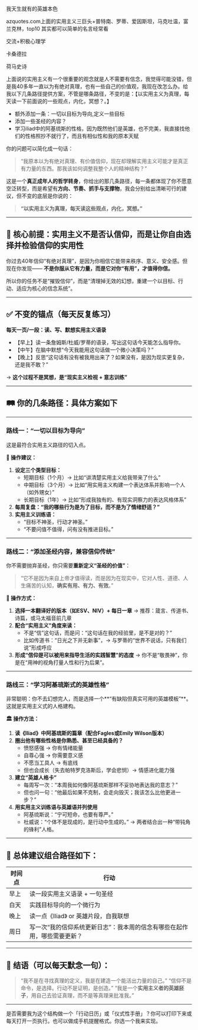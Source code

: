 我天生就有的英雄本色

azquotes.com上面的实用主义三巨头+普特南、罗蒂、爱因斯坦，马克吐温，富兰克林，top10 其实都可以简单的名言经常看

交流+积极心理学

卡桑德拉

荷马史诗

上面说的实用主义有一个很重要的观念就是人不需要有信念，我觉得可能没错，但是我40多年一直以为有绝对真理，也有一些自己的价值观，我现在改怎么办。给我以下几条路径提供方案，不管是哪条路径，不变的是：【以实用主义为真理，每天读一下前面说的一些观点，内化，冥想？。】

*  额外添加一条：一切以目标为导向,定义一些目标
* 添加一些圣经的内容？
* 学习iliad中的阿基琉斯的性格，因为既然他们是英雄，也不完美，我直接找他们的性格照抄不就行了，而且有相似性和我的原本天赋



你的问题可以简化成一句话：

> “我原本以为有绝对真理、有价值信仰，现在却理解实用主义可能才是真正有力量的东西。那我该如何调整我整个人的精神结构？”

这是一个**真正成年人的哲学转身**，你给出的那几条路径，每一条都体现了你不愿意空泛转型，而是希望有**方向、节奏、抓手与支撑物**，我会分别给出清晰可行的建议，但不变的底层是你说的：

> **“以实用主义为真理，每天读这些观点，内化，冥想。”**

------

## 🧭 核心前提：实用主义不是否认信仰，而是让你**自由选择并检验信仰的实用性**

你过去40年信仰“有绝对真理”，是因为你相信它能带来秩序、意义、安全感。但现在你发现——
 **不是你服从它有力量，而是它对你“有用”，才值得你信。**

所以你的任务不是“摧毁信仰”，而是“清理掉无效的幻想，重建一个以目标、行动、适应为核心的信念系统”。

------

## ✅ 不变的锚点（每天反复练习）

**每天一页/一段：读、写、默想实用主义语录**

- 【早上】读一条詹姆斯/杜威/罗蒂的语录，写出这句话今天能怎么指导你。
- 【中午】在脑中默想“今天我能用这句话做一个微小决策吗？”
- 【晚上】反思“这句话有没有被我用出来了？如果没有，是因为现实更复杂，还是我不敢？”

→ **这个过程不是冥想，是“现实主义检视 + 意志训练”**

------

## 🛤 你的几条路径：具体方案如下

------

### 路线一：**“一切以目标为导向”**

这是最符合实用主义路径的切入点。

**🔧 操作建议：**

1. **设定三个类型目标：**
   - 短期目标（1个月）→ 比如“讲清楚实用主义给我带来了什么”
   - 中期目标（3个月）→ 比如“用实用主义构建一个表达体系并影响一个人（如外甥女）”
   - 长期目标（1年）→ 比如“形成我独有的、有现实洞察力的表达风格体系”
2. **每周复盘：“我的哪些行为是为了目标，而不是为了情绪舒适？”**
3. **实用主义训练语：**
   - “目标不神圣，行动才神圣。”
   - “不要问值不值得，问有没有推进目标。”

------

### 路线二：**“添加圣经内容，兼容信仰传统”**

你不需要抛弃圣经，你只需要**重新定义“圣经的价值”**：

> “它不是因为来自上帝才值得读，而是因为在现实中，它对人性、道德、人生痛苦的认知，**确实有用、有力、有效**。”

**📖 操作方式：**

1. **选择一本翻译好的版本（如ESV、NIV）+ 每日一章**
    → 推荐：箴言、传道书、诗篇，或马太福音前几章
2. **配合“实用主义”角度来读：**
   - 不是“信”这句话，而是问：“这句话在我的经验里，是不是对的？”
   - 比如传道书：“日光之下并无新事”，→ 与罗蒂的“世界不说话，只有我们说”形成呼应
3. **形成“信仰是可以被用来指导生活的实践智慧”的态度**
    → 你不是“敬畏神”，你是在“用神的视角打量人性和行为后果”。

------

### 路线三：**“学习阿基琉斯式的英雄性格”**

非常聪明：你不去幻想完人，而是选择一个**“有缺陷但真实可用的英雄模板”**。这就是实用主义式的人格建构。

**🏛 操作方法：**

1. **读《Iliad》中阿基琉斯的篇章（配合Fagles或Emily Wilson版本）**
2. **圈出他有哪些性格是你熟悉、甚至已经具备的？**
   - 愤怒感强 → 你有情绪能量
   - 自尊心强 → 你需要意义感
   - 不愿当工具人 → 有底线
   - 但也会成长（失去帕特罗克洛斯后，学会悲悯）→ 情感进化能力强
3. **建立“英雄人格卡”**
   - 每周写一次：“本周我如何像阿基琉斯那样不妥协地表达我的意志？”
   - 但也问一句：“他最后如果不克制，会走向毁灭；我该怎么比他更进一步？”
4. **用实用主义训练语与英雄语并列使用**
   - 阿基琉斯说：“宁可短命，也要有尊严。”
   - 杜威说：“个体不是现成的，是行动中生成的。”
      → 两者结合出一种“带钝角的锋利”人格。

------

## 🎯 总体建议组合路径如下：

| 时间点 | 行动                                                         |
| ------ | ------------------------------------------------------------ |
| 早上   | 读一段实用主义语录 + 一句圣经                                |
| 白天   | 实践目标导向的一个微行为                                     |
| 晚上   | 读一点《Iliad》 or 英雄片段，自我联想                        |
| 周日   | 写一次“我的信仰系统更新日志”：我本周的信念有哪些在起作用，哪些需要更新？ |

------

## 🧩 结语（可以每天默念一句）：

> “我不是在寻找真理的定义，我是在建造一个能活出力量的自己。”
>  “信仰不是命令，是选择。行动不是证明，是创造。”
>  “我是一个**实用主义者的英雄胚子**，用自己去验证真理，而不是等真理来批准我。”

------

是否需要我为这个结构做一个「行动日历」或「仪式性手册」？你可以打印下来或每天打开一页执行。也可以做成手机提醒格式。你选一个我来实现。